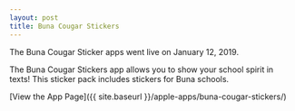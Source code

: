 ```yaml
---
layout: post
title: Buna Cougar Stickers
---
```


The Buna Cougar Sticker apps went live on January 12, 2019. 

The Buna Cougar Stickers app allows you to show your school spirit in texts! This sticker pack includes stickers for Buna schools.

[View the App Page]({{ site.baseurl }}/apple-apps/buna-cougar-stickers/)
